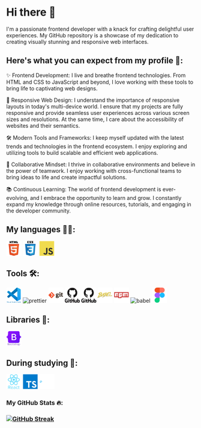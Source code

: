 <h1> Hi there 👋 </h1>
I'm a passionate frontend developer with a knack for crafting delightful user experiences. My GitHub repository is a showcase of my dedication to creating visually stunning and responsive web interfaces.
<h2> Here's what you can expect from my profile 👨: </h2>
<div>


✨ Frontend Development: I live and breathe frontend technologies. From HTML and CSS to JavaScript and beyond, I love working with these tools to bring life to captivating web designs.

📐 Responsive Web Design: I understand the importance of responsive layouts in today's multi-device world. I ensure that my projects are fully responsive and provide seamless user experiences across various screen sizes and resolutions. At the same time, I care about the accessibility of websites and their semantics.

🛠️ Modern Tools and Frameworks: I keep myself updated with the latest trends and technologies in the frontend ecosystem. I enjoy exploring and utilizing tools  to build scalable and efficient web applications.

🌟 Collaborative Mindset: I thrive in collaborative environments and believe in the power of teamwork. I enjoy working with cross-functional teams to bring ideas to life and create impactful solutions.

📚 Continuous Learning: The world of frontend development is ever-evolving, and I embrace the opportunity to learn and grow. I constantly expand my knowledge through online resources, tutorials, and engaging in the developer community.

</div>

<h2> My languages 👨‍💻: </h2>
<div>
  
<img src="https://github.com/devicons/devicon/blob/master/icons/html5/html5-original-wordmark.svg" alt="html5" width="40" height="40">
<img src="https://github.com/devicons/devicon/blob/master/icons/css3/css3-original-wordmark.svg" alt="css3" width="40" height="40">
<img src="https://github.com/devicons/devicon/blob/master/icons/javascript/javascript-original.svg" alt="javascript" width="40" height="40">

</div>

<h2> Tools 🛠️: </h2>
<div>
<img src="https://github.com/devicons/devicon/blob/master/icons/vscode/vscode-original-wordmark.svg" alt="vscode" width="40" height="40">
<img src="https://cdn.worldvectorlogo.com/logos/prettier-2.svg" alt="prettier" width="40" height="40">  
<img src="https://github.com/devicons/devicon/blob/master/icons/git/git-original-wordmark.svg" alt="git" width="40" height="40">
<img src="https://github.com/devicons/devicon/blob/master/icons/github/github-original-wordmark.svg" alt="github" width="40" height="40">
  <img src="https://github.com/devicons/devicon/blob/master/icons/github/github-original-wordmark.svg" alt="copilot" width="40" height="40">
<img src="https://github.com/devicons/devicon/blob/master/icons/babel/babel-original.svg" alt="babel" width="40" height="40">
<img src="https://github.com/devicons/devicon/blob/master/icons/npm/npm-original-wordmark.svg" alt="npm" width="40" height="40">
<img src="https://parceljs.org/assets/og.png" alt="babel" width="40" height="40">
<img src="https://github.com/devicons/devicon/blob/master/icons/figma/figma-original.svg" alt="figma" width="40" height="40">
</div>
<h2> Libraries 🚀: </h2>
<div>
<img src="https://github.com/devicons/devicon/blob/master/icons/bootstrap/bootstrap-original-wordmark.svg" alt="bootstrap" width="40" height="40">
</div>
<h2> During studying 📖: </h2>

<div>
<img src="https://github.com/devicons/devicon/blob/master/icons/react/react-original-wordmark.svg" alt="npm" width="40" height="40">
<img src="https://github.com/devicons/devicon/blob/master/icons/typescript/typescript-original.svg" alt="vscode" width="40" height="40">
<img src="https://github.com/devicons/devicon/blob/master/icons/tailwindcss/tailwindcss-original-wordmark.svg" alt="vscode" width="40" height="40">

</div>

<h3> My GitHub Stats 🔥: <h3>
  
[![GitHub Streak](https://streak-stats.demolab.com?user=tomaszwresilo&theme=dark)](https://git.io/streak-stats)

